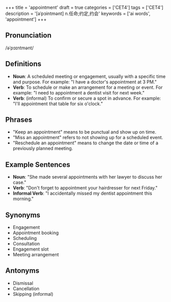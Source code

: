 +++
title = 'appointment'
draft = true
categories = ['CET4']
tags = ['CET4']
description = '[əˈpɔintmənt] n.任命;约定,约会'
keywords = ['ai words', 'appointment']
+++

## Pronunciation
/əˈpɔɪntmənt/

## Definitions
- **Noun**: A scheduled meeting or engagement, usually with a specific time and purpose. For example: "I have a doctor's appointment at 3 PM."
- **Verb**: To schedule or make an arrangement for a meeting or event. For example: "I need to appointment a dentist visit for next week."
- **Verb**: (informal) To confirm or secure a spot in advance. For example: "I'll appointment that table for six o'clock."

## Phrases
- "Keep an appointment" means to be punctual and show up on time.
- "Miss an appointment" refers to not showing up for a scheduled event.
- "Reschedule an appointment" means to change the date or time of a previously planned meeting.

## Example Sentences
- **Noun**: "She made several appointments with her lawyer to discuss her case."
- **Verb**: "Don't forget to appointment your hairdresser for next Friday."
- **Informal Verb**: "I accidentally missed my dentist appointment this morning."

## Synonyms
- Engagement
- Appointment booking
- Scheduling
- Consultation
- Engagement slot
- Meeting arrangement

## Antonyms
- Dismissal
- Cancellation
- Skipping (informal)

